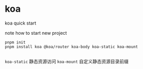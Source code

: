 # koa

koa quick start

note how to start new project

```shell
pnpm init
pnpm install koa @koa/router koa-body koa-static koa-mount


```

`koa-static` 静态资源访问
`koa-mount`  自定义静态资源目录前缀